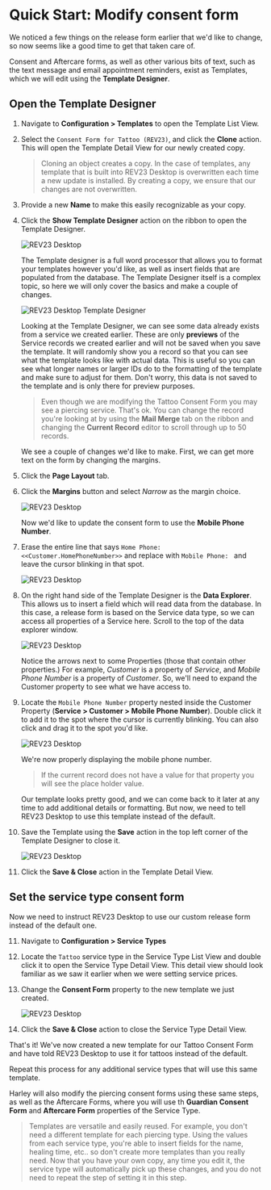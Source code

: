 # Quick Start: Modify consent form

We noticed a few things on the release form earlier that we'd like to change, so now seems like a good time to get that taken care of.

Consent and Aftercare forms, as well as other various bits of text, such as the text message and email appointment reminders, exist as Templates, which we will edit using the **Template Designer**.

## Open the Template Designer

1. Navigate to **Configuration > Templates** to open the Template List View.

2. Select the `Consent Form for Tattoo (REV23)`, and click the **Clone** action. This will open the Template Detail View for our newly created copy.
   > Cloning an object creates a copy. In the case of templates, any template that is built into REV23 Desktop is overwritten each time a new update is installed. By creating a copy, we ensure that our changes are not overwritten.

3. Provide a new **Name** to make this easily recognizable as your copy.

4. Click the **Show Template Designer** action on the ribbon to open the Template Designer.

    ![REV23 Desktop](img/template_detail_view_show_template_designer.png)

    The Template designer is a full word processor that allows you to format your templates however you'd like, as well as insert fields that are populated from the database. The Template Designer itself is a complex topic, so here we will only cover the basics and make a couple of changes.

    ![REV23 Desktop Template Designer](img/template_designer_tattoo_consent_form.png)

    Looking at the Template Designer, we can see some data already exists from a service we created earlier. These are only **previews** of the Service records we created earlier and will not be saved when you save the template. It will randomly show you a record so that you can see what the template looks like with actual data. This is useful so you can see what longer names or larger IDs do to the formatting of the template and make sure to adjust for them. Don't worry, this data is not saved to the template and is only there for preview purposes.

    > Even though we are modifying the Tattoo Consent Form you may see a piercing service. That's ok. You can change the record you're looking at by using the **Mail Merge** tab on the ribbon and changing the **Current Record** editor to scroll through up to 50 records. 

    We see a couple of changes we'd like to make. First, we can get more text on the form by changing the margins.

5. Click the **Page Layout** tab.
   
6. Click the **Margins** button and select *Narrow* as the margin choice.

    ![REV23 Desktop](img/template_designer_margins.png)

    Now we'd like to update the consent form to use the **Mobile Phone Number**.
    
7. Erase the entire line that says `Home Phone: <<Customer.HomePhoneNumber>>` and replace with `Mobile Phone: ` and leave the cursor blinking in that spot.
   
    ![REV23 Desktop](img/template_designer_tattoo_consent_form_erase_home_phone.png)

8. On the right hand side of the Template Designer is the **Data Explorer**. This allows us to insert a field which will read data from the database. In this case, a release form is based on the Service data type, so we can access all properties of a Service here. Scroll to the top of the data explorer window.

    ![REV23 Desktop](img/template_designer_data_explorer.png)

    Notice the arrows next to some Properties (those that contain other properties.) For example, *Customer* is a property of *Service*, and *Mobile Phone Number* is a property of *Customer*. So, we'll need to expand the Customer property to see what we have access to.

9. Locate the `Mobile Phone Number` property nested inside the Customer Property (**Service > Customer > Mobile Phone Number**). Double click it to add it to the spot where the cursor is currently blinking. You can also click and drag it to the spot you'd like.

    ![REV23 Desktop](img/template_designer_tattoo_consent_form_add_mobile_phone.png)

    We're now properly displaying the mobile phone number.

    > If the current record does not have a value for that property you will see the place holder value.

    Our template looks pretty good, and we can come back to it later at any time to add additional details or formatting. But now, we need to tell REV23 Desktop to use this template instead of the default.

9. Save the Template using the **Save** action in the top left corner of the Template Designer to close it.

    ![REV23 Desktop](img/template_designer_save.png)

10.  Click the **Save & Close** action in the Template Detail View.

## Set the service type consent form

Now we need to instruct REV23 Desktop to use our custom release form instead of the default one.
    
11.  Navigate to **Configuration > Service Types**

12.  Locate the `Tattoo` service type in the Service Type List View and double click it to open the Service Type Detail View. This detail view should look familiar as we saw it earlier when we were setting service prices.

13. Change the **Consent Form** property to the new template we just created.

    ![REV23 Desktop](img/service_type_detail_view_consent_form.png)
    
14. Click the **Save & Close** action to close the Service Type Detail View.

That's it! We've now created a new template for our Tattoo Consent Form and have told REV23 Desktop to use it for tattoos instead of the default.

Repeat this process for any additional service types that will use this same template.

Harley will also modify the piercing consent forms using these same steps, as well as the Aftercare Forms, where you will use th **Guardian Consent Form** and **Aftercare Form** properties of the Service Type.

> Templates are versatile and easily reused. For example, you don't need a different template for each piercing type. Using the values from each service type, you're able to insert fields for the name, healing time, etc.. so don't create more templates than you really need. Now that you have your own copy, any time you edit it, the service type will automatically pick up these changes, and you do not need to repeat the step of setting it in this step.